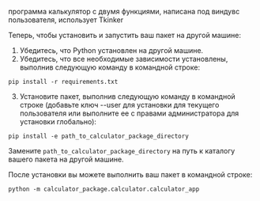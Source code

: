 программа калькулятор с двумя функциями,
написана под виндувс пользователя,
использует Tkinker

Теперь, чтобы установить и запустить ваш пакет на другой машине:
1. Убедитесь, что Python установлен на другой машине.
2. Убедитесь, что все необходимые зависимости установлены, выполнив следующую команду в командной строке:

```
pip install -r requirements.txt
```

3. Установите пакет, выполнив следующую команду в командной строке (добавьте ключ --user для установки для текущего пользователя или выполните ее с правами администратора для установки глобально):

```
pip install -e path_to_calculator_package_directory
```

Замените `path_to_calculator_package_directory` на путь к каталогу вашего пакета на другой машине.

После установки вы можете выполнить ваш пакет в командной строке:

```
python -m calculator_package.calculator.calculator_app
```